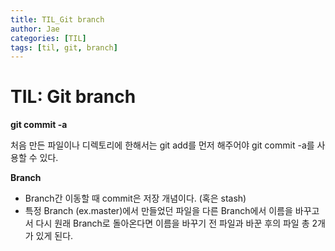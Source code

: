 ```yaml
---
title: TIL_Git branch
author: Jae
categories: [TIL]
tags: [til, git, branch]
---
```


# TIL: Git branch

**git commit -a**

처음 만든 파일이나 디렉토리에 한해서는 git add를 먼저 해주어야 git commit -a를 사용할 수 있다.

**Branch**

- Branch간 이동할 때 commit은 저장 개념이다. (혹은 stash)
- 특정 Branch (ex.master)에서 만들었던 파일을 다른 Branch에서 이름을 바꾸고서 다시 원래 Branch로 돌아온다면 이름을 바꾸기 전 파일과 바꾼 후의 파일 총 2개가 있게 된다.
